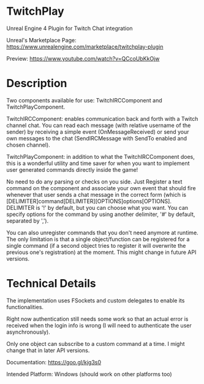 # TwitchPlay
Unreal Engine 4 Plugin for Twitch Chat integration

Unreal's Marketplace Page: https://www.unrealengine.com/marketplace/twitchplay-plugin

Preview: https://www.youtube.com/watch?v=QCcoUbKkOjw

# Description

Two components available for use: TwitchIRCComponent and TwitchPlayComponent.

TwitchIRCComponent: enables communication back and forth with a Twitch channel chat. You can read each message (with relative username of the sender) by receiving a simple event (OnMessageReceived) or send your own messages to the chat (SendIRCMessage with SendTo enabled and chosen channel).

TwitchPlayComponent: in addition to what the TwitchIRCComponent does, this is a wonderful utility and time saver for when you want to implement user generated commands directly inside the game!

No need to do any parsing or checks on you side. Just Register a text command on the component and associate your own event that should fire whenever that user sends a chat message in the correct form (which is [DELIMITER]command[DELIMITER][OPTIONS]options[OPTIONS]. DELIMITER is '!' by default, but you can choose what you want. You can specify options for the command by using another delimiter, '#' by default, separated by ',').

You can also unregister commands that you don't need anymore at runtime. The only limitation is that a single object/function can be registered for a single command (if a second object tries to register it will overwrite the previous one's registration) at the moment. This might change in future API versions.

# Technical Details

The implementation uses FSockets and custom delegates to enable its functionalities.

Right now authentication still needs some work so that an actual error is received when the login info is wrong (I will need to authenticate the user asynchronously).

Only one object can subscribe to a custom command at a time. I might change that in later API versions.

Documentation: https://goo.gl/kjg3s0

Intended Platform: Windows (should work on other platforms too)
